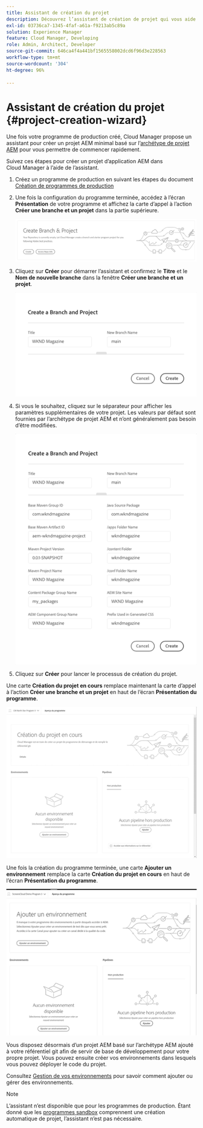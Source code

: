 ```yaml
---
title: Assistant de création du projet
description: Découvrez l’assistant de création de projet qui vous aide à configurer rapidement votre projet après avoir créé votre programme de production.
exl-id: 03736ca7-1345-4faf-a61a-f9213ab5c89a
solution: Experience Manager
feature: Cloud Manager, Developing
role: Admin, Architect, Developer
source-git-commit: 646ca4f4a441bf1565558002dcd6f96d3e228563
workflow-type: tm+mt
source-wordcount: '304'
ht-degree: 96%

---
```


# Assistant de création du projet {#project-creation-wizard}

Une fois votre programme de production créé, Cloud Manager propose un assistant pour créer un projet AEM minimal basé sur l’[archétype de projet AEM](https://experienceleague.adobe.com/docs/experience-manager-core-components/using/developing/archetype/overview.html?lang=fr) pour vous permettre de commencer rapidement.

Suivez ces étapes pour créer un projet d’application AEM dans Cloud Manager à l’aide de l’assistant.

1. Créez un programme de production en suivant les étapes du document [Création de programmes de production](creating-production-programs.md)

1. Une fois la configuration du programme terminée, accédez à l’écran **Présentation** de votre programme et affichez la carte d’appel à l’action **Créer une branche et un projet** dans la partie supérieure.

   ![Carte d’appel à l’action pour l’assistant](assets/create-wizard1.png)

1. Cliquez sur **Créer** pour démarrer l’assistant et confirmez le **Titre** et le **Nom de nouvelle branche** dans la fenêtre **Créer une branche et un projet**.

   ![Créer une branche et un projet](assets/create-wizard2.png)

1. Si vous le souhaitez, cliquez sur le séparateur pour afficher les paramètres supplémentaires de votre projet. Les valeurs par défaut sont fournies par l’archétype de projet AEM et n’ont généralement pas besoin d’être modifiées.

   ![Paramètres de projet supplémentaires](assets/create-wizard5.png)

1. Cliquez sur **Créer** pour lancer le processus de création du projet.


Une carte **Création du projet en cours** remplace maintenant la carte d’appel à l’action **Créer une branche et un projet** en haut de l’écran **Présentation du programme**.

![Création du projet en cours](assets/create-wizard3.png)

Une fois la création du programme terminée, une carte **Ajouter un environnement** remplace la carte **Création du projet en cours** en haut de l’écran **Présentation du programme**.

![Ajout d’un environnement](assets/create-wizard4.png)

Vous disposez désormais d’un projet AEM basé sur l’archétype AEM ajouté à votre référentiel git afin de servir de base de développement pour votre propre projet. Vous pouvez ensuite créer vos environnements dans lesquels vous pouvez déployer le code du projet.

Consultez [Gestion de vos environnements](/help/implementing/cloud-manager/manage-environments.md) pour savoir comment ajouter ou gérer des environnements.

>[!NOTE]
>
>L’assistant n’est disponible que pour les programmes de production. Étant donné que les [programmes sandbox](introduction-sandbox-programs.md#auto-creation) comprennent une création automatique de projet, l’assistant n’est pas nécessaire.